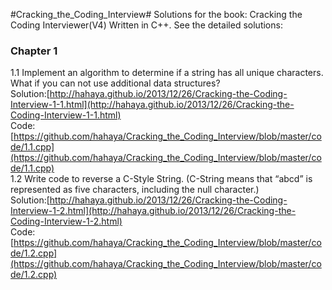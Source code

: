 #Cracking_the_Coding_Interview#
Solutions for the book: Cracking the Coding Interviewer(V4) Written in C++.
See the detailed solutions:
### Chapter 1 ###
1.1 Implement an algorithm to determine if a string has all unique characters. What if you can not use additional data structures?  
Solution:[http://hahaya.github.io/2013/12/26/Cracking-the-Coding-Interview-1-1.html](http://hahaya.github.io/2013/12/26/Cracking-the-Coding-Interview-1-1.html)  
Code:[https://github.com/hahaya/Cracking_the_Coding_Interview/blob/master/code/1.1.cpp](https://github.com/hahaya/Cracking_the_Coding_Interview/blob/master/code/1.1.cpp)   
1.2 Write code to reverse a C-Style String. (C-String means that “abcd” is represented as five characters, including the null character.)  
Solution:[http://hahaya.github.io/2013/12/26/Cracking-the-Coding-Interview-1-2.html](http://hahaya.github.io/2013/12/26/Cracking-the-Coding-Interview-1-2.html)  
Code:[https://github.com/hahaya/Cracking_the_Coding_Interview/blob/master/code/1.2.cpp](https://github.com/hahaya/Cracking_the_Coding_Interview/blob/master/code/1.2.cpp)
 

